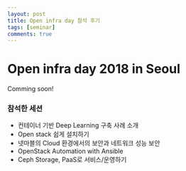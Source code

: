 ```yaml
---
layout: post
title: Open infra day 참석 후기
tags: [seminar]
comments: true
---
```

# Open infra day 2018 in Seoul
Comming soon!

### 참석한 세션
 * 컨테이너 기반 Deep Learning 구축 사례 소개
* Open stack 쉽게 설치하기
* 넷마블의 Cloud 환경에서의 보안과 네트워크 성능 보안
* OpenStack Automation with Ansible
* Ceph Storage, PaaS로 서비스/운영하기

